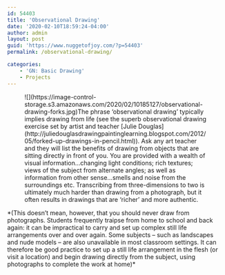 ```yaml
---
id: 54403
title: 'Observational Drawing'
date: '2020-02-10T18:59:24-04:00'
author: admin
layout: post
guid: 'https://www.nuggetofjoy.com/?p=54403'
permalink: /observational-drawing/

categories:
    - 'GN: Basic Drawing'
    - Projects
---
```


<div class="wp-block-media-text alignwide is-vertically-aligned-top"><figure class="wp-block-media-text__media">![](https://image-control-storage.s3.amazonaws.com/2020/02/10185127/observational-drawing-forks.jpg)<span style="font-size: inherit;">The phrase ‘observational drawing’ typically implies drawing from life (see the superb observational drawing exercise set by artist and teacher </span>[Julie Douglas](http://juliedouglasdrawingpaintinglearning.blogspot.com/2012/05/forked-up-drawings-in-pencil.html)<span style="font-size: inherit;">). Ask any art teacher and they will list the benefits of drawing from objects that are sitting directly in front of you. You are provided with a wealth of visual information…changing light conditions; rich textures; views of the subject from alternate angles; as well as information from other sense…smells and noise from the surroundings etc. Transcribing from three-dimensions to two is ultimately much harder than drawing from a photograph, but it often results in drawings that are ‘richer’ and more authentic.</span></figure><div class="wp-block-media-text__content">*(This doesn’t mean, however, that you should never draw from photographs. Students frequently traipse from home to school and back again: it can be impractical to carry and set up complex still life arrangements over and over again. Some subjects – such as landscapes and nude models – are also unavailable in most classroom settings. It can therefore be good practice to set up a still life arrangement in the flesh (or visit a location) and begin drawing directly from the subject, using photographs to complete the work at home)*

</div></div>